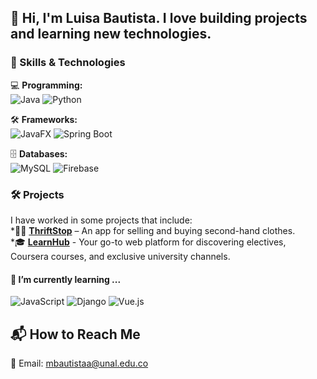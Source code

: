 ## 👋 Hi, I'm Luisa Bautista. I love building projects and learning new technologies.
### 🚀 Skills & Technologies

💻 **Programming:**  
![Java](https://img.shields.io/badge/Java-ED8B00?style=for-the-badge&logo=java&logoColor=white)
![Python](https://img.shields.io/badge/Python-3776AB?style=for-the-badge&logo=python&logoColor=white)

🛠️ **Frameworks:**  
![JavaFX](https://img.shields.io/badge/JavaFX-0095D5?style=for-the-badge&logo=java&logoColor=white)
![Spring Boot](https://img.shields.io/badge/Spring_Boot-6DB33F?style=for-the-badge&logo=spring-boot&logoColor=white)

🗄️ **Databases:**  
![MySQL](https://img.shields.io/badge/MySQL-4479A1?style=for-the-badge&logo=mysql&logoColor=white)
![Firebase](https://img.shields.io/badge/Firebase-FFCA28?style=for-the-badge&logo=firebase&logoColor=black)

### 🛠️ Projects
I have worked in some projects that include:  
  *👚👖 [**ThriftStop**](https://github.com/mbautistaa02/THRIFTSTOP) – An app for selling and buying second-hand clothes.  
  *🎓 [**LearnHub**](https://github.com/ISJOLUAN/Repositorio_grupal-Ingenieria_de_software_1-2024-2) - Your go-to web platform for discovering electives, Coursera courses, and exclusive university channels.
  
#### 🌱 I’m currently learning ...
![JavaScript](https://img.shields.io/badge/JavaScript-F7DF1E?style=for-the-badge&logo=javascript&logoColor=black)
![Django](https://img.shields.io/badge/Django-092E20?style=for-the-badge&logo=django&logoColor=white)
![Vue.js](https://img.shields.io/badge/Vue.js-4FC08D?style=for-the-badge&logo=vue.js&logoColor=white)

## 📬 How to Reach Me  

📧 Email: [mbautistaa@unal.edu.co](mailto:mbautistaa@unal.edu.co)  
<!--
**mbautistaa02/mbautistaa02** is a ✨ _special_ ✨ repository because its `README.md` (this file) appears on your GitHub profile.

Here are some ideas to get you started:

- 🔭 I’m currently working on ...
- 🌱 I’m currently learning ...
- 👯 I’m looking to collaborate on ...
- 🤔 I’m looking for help with ...
- 💬 Ask me about ...
- 📫 How to reach me: ...
- 😄 Pronouns: ...
- ⚡ Fun fact: ...
-->

